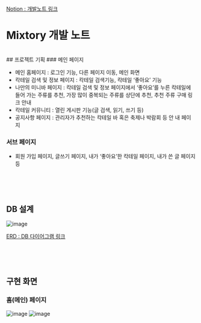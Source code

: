 [Notion : 개발노트 링크](https://www.notion.so/Mixtory-381dbffb662749c2b121aa48f0cb0367)

# Mixtory 개발 노트
<br/>
## 프로젝트 기획
### 메인 페이지

- 메인 홈페이지 : 로그인 기능, 다른 페이지 이동, 메인 화면
- 칵테일 검색 및 정보 페이지 : 칵테일 검색기능, 칵테일 ‘좋아요’ 기능
- 나만의 미니바 페이지 : 칵테일 검색 및 정보 페이지에서 ‘좋아요’를 누른 칵테일에 들어
가는 주류를 추천, 가장 많이 중복되는 주류를 상단에 추천, 추천 주류 구매 링크 안내
- 칵테일 커뮤니티 : 열린 게시판 기능(글 검색, 읽기, 쓰기 등)
- 공지사항 페이지 : 관리자가 추천하는 칵테일 바 혹은 축제나 박람회 등 안
내 페이지

### 서브 페이지

- 회원 가입 페이지, 글쓰기 페이지, 내가 ‘좋아요’한 칵테일 페이지, 내가 쓴 글 페이지 등

<br/><br/><br/>

## DB 설계
![image](https://user-images.githubusercontent.com/77103814/205563161-cb957bd8-e723-4eb5-a500-9953934f2edd.png)

[ERD : DB 다이어그램 링크](https://www.erdcloud.com/d/mheqRxKdZbDA4kSLh)

<br/><br/><br/>

## 구현 화면

### 홈(메인) 페이지

![image](https://user-images.githubusercontent.com/77103814/205563213-13cc70c2-aecf-49e0-85eb-3d578b868789.png)
![image](https://user-images.githubusercontent.com/77103814/205563257-9e2bed34-a402-4060-95e4-6effa38c5546.png)

